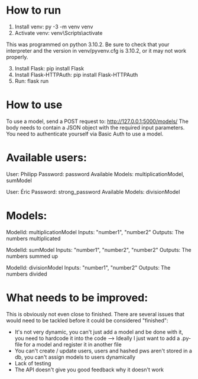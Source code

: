 # How to run

1. Install venv: py -3 -m venv venv
2. Activate venv: venv\Scripts\activate

This was programmed on python 3.10.2. Be sure to check that your interpreter and the version in venv/pyvenv.cfg is 3.10.2, or it may not work properly.

3. Install Flask: pip install Flask
4. Install Flask-HTTPAuth: pip install Flask-HTTPAuth
5. Run: flask run


# How to use

To use a model, send a POST request to: http://127.0.0.1:5000/models/<modelId>
The body needs to contain a JSON object with the required input parameters.
You need to authenticate yourself via Basic Auth to use a model.


# Available users:

User: Philipp
Password: password
Available Models: multiplicationModel, sumModel

User: Éric
Password: strong_password
Available Models: divisionModel


# Models:

ModelId: multiplicationModel
Inputs: "number1", "number2"
Outputs: The numbers multiplicated

ModelId: sumModel
Inputs: "number1", "number2", "number2"
Outputs: The numbers summed up

ModelId: divisionModel
Inputs: "number1", "number2"
Outputs: The numbers divided


# What needs to be improved:

This is obviously not even close to finished. There are several issues that would need to be tackled before it could be considered "finished":
- It's not very dynamic, you can't just add a model and be done with it, you need to hardcode it into the code
  --> Ideally I just want to add a .py-file for a model and register it in another file
- You can't create / update users, users and hashed pws aren't stored in a db, you can't assign models to users dynamically
- Lack of testing
- The API doesn't give you good feedback why it doesn't work
